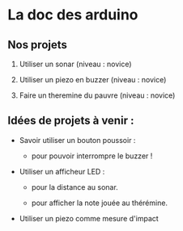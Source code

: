 # La doc des arduino

## Nos projets

1. Utiliser un sonar (niveau : novice)

2. Utiliser un piezo en buzzer (niveau : novice)

3. Faire un theremine du pauvre (niveau : novice)

## Idées de projets à venir :
- Savoir utiliser un bouton poussoir :

  - pour pouvoir interrompre le buzzer !

- Utiliser un afficheur LED :

  - pour la distance au sonar.

  - pour afficher la note jouée au thérémine.

- Utiliser un piezo comme mesure d'impact

